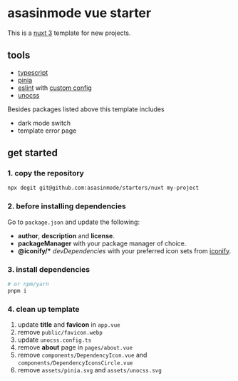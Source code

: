 # asasinmode vue starter

This is a [nuxt 3](https://nuxt.com/) template for new projects.

## tools

 - [typescript](https://www.typescriptlang.org/)
 - [pinia](https://pinia.vuejs.org/)
 - [eslint](https://eslint.org/) with [custom config](https://github.com/asasinmode/eslint-config/)
 - [unocss](https://github.com/unocss/unocss)

Besides packages listed above this template includes

 - dark mode switch
 - template error page

## get started

### 1. copy the repository

```sh
npx degit git@github.com:asasinmode/starters/nuxt my-project
```

### 2. before installing dependencies

Go to `package.json` and update the following:
  - **author**, **description** and **license**.
  - **packageManager** with your package manager of choice.
  - **@iconify/\*** _devDependencies_ with your preferred icon sets from [iconify](https://iconify.design/).

### 3. install dependencies

```sh
# or npm/yarn
pnpm i
```

### 4. clean up template

1. update **title** and **favicon** in `app.vue`
2. remove `public/favicon.webp`
3. update `unocss.config.ts`
4. remove **about** page in `pages/about.vue`
5. remove `components/DependencyIcon.vue` and `components/DependencyIconsCircle.vue`
6. remove `assets/pinia.svg` and `assets/unocss.svg`
